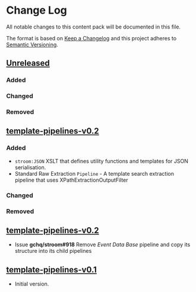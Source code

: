# Change Log

All notable changes to this content pack will be documented in this file.

The format is based on [Keep a Changelog](http://keepachangelog.com/)
and this project adheres to [Semantic Versioning](http://semver.org/).

## [Unreleased]

### Added

### Changed

### Removed

## [template-pipelines-v0.2]

### Added

* `stroom:JSON` XSLT that defines utility functions and templates for JSON serialisation.
* Standard Raw Extraction `Pipeline` - A template search extraction pipeline that uses XPathExtractionOutputFilter

### Changed

### Removed

## [template-pipelines-v0.2]

* Issue **gchq/stroom#918** Remove _Event Data Base_ pipeline and copy its structure into its child pipelines

## [template-pipelines-v0.1]

* Initial version.


[Unreleased]: https://github.com/gchq/stroom-content/compare/template-pipelines-v0.3...HEAD
[template-pipelines-v0.3]: https://github.com/gchq/stroom-content/compare/template-pipelines-v0.2...template-pipelines-v0.3
[template-pipelines-v0.2]: https://github.com/gchq/stroom-content/compare/template-pipelines-v0.1...template-pipelines-v0.2
[template-pipelines-v0.1]: https://github.com/gchq/stroom-content/compare/template-pipelines-v0.1...template-pipelines-v0.1
